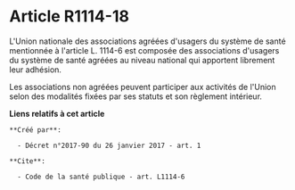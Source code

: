 # Article R1114-18

L'Union nationale des associations agréées d'usagers du système de santé mentionnée à l'article L. 1114-6 est composée des
associations d'usagers du système de santé agréées au niveau national qui apportent librement leur adhésion. 

Les associations non agréées peuvent participer aux activités de l'Union selon des modalités fixées par ses statuts et son
règlement intérieur.

**Liens relatifs à cet article**

	**Créé par**:

	  - Décret n°2017-90 du 26 janvier 2017 - art. 1

	**Cite**:

	  - Code de la santé publique - art. L1114-6
